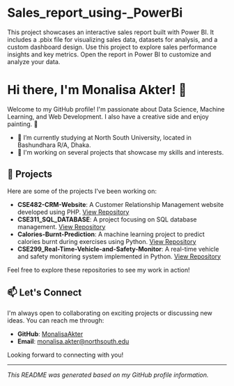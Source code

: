# Sales_report_using-_PowerBi
This project showcases an interactive sales report built with Power BI. It includes a .pbix file for visualizing sales data, datasets for analysis, and a custom dashboard design. Use this project to explore sales performance insights and key metrics. Open the report in Power BI to customize and analyze your data.



# Hi there, I'm Monalisa Akter! 👋

Welcome to my GitHub profile! I'm passionate about Data Science, Machine Learning, and Web Development. I also have a creative side and enjoy painting. 🎨

- 🌱 I’m currently studying at North South University, located in Bashundhara R/A, Dhaka.
- 💼 I'm working on several projects that showcase my skills and interests.

## 🔭 Projects

Here are some of the projects I've been working on:

- **CSE482-CRM-Website**: A Customer Relationship Management website developed using PHP. [View Repository](https://github.com/MonalisaAkter/CSE482-CRM-Website)
- **CSE311_SQL_DATABASE**: A project focusing on SQL database management. [View Repository](https://github.com/MonalisaAkter/CSE311_SQL_DATABASE)
- **Calories-Burnt-Prediction**: A machine learning project to predict calories burnt during exercises using Python. [View Repository](https://github.com/MonalisaAkter/Calories-Burnt-Prediction)
- **CSE299_Real-Time-Vehicle-and-Safety-Monitor**: A real-time vehicle and safety monitoring system implemented in Python. [View Repository](https://github.com/MonalisaAkter/CSE299_Real-Time-Vehicle-and-Safety-Monitor)

Feel free to explore these repositories to see my work in action!

## 📫 Let's Connect

I'm always open to collaborating on exciting projects or discussing new ideas. You can reach me through:

- **GitHub**: [MonalisaAkter](https://github.com/MonalisaAkter)
- **Email**: monalisa.akter@northsouth.edu

Looking forward to connecting with you!

---

*This README was generated based on my GitHub profile information.*
